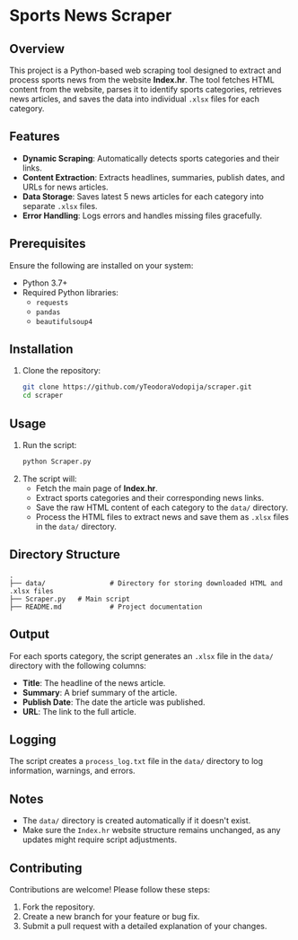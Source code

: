 # Sports News Scraper

## Overview
This project is a Python-based web scraping tool designed to extract and process sports news from the website **Index.hr**. The tool fetches HTML content from the website, parses it to identify sports categories, retrieves news articles, and saves the data into individual `.xlsx` files for each category.

## Features
- **Dynamic Scraping**: Automatically detects sports categories and their links.
- **Content Extraction**: Extracts headlines, summaries, publish dates, and URLs for news articles.
- **Data Storage**: Saves latest 5 news articles for each category into separate `.xlsx` files.
- **Error Handling**: Logs errors and handles missing files gracefully.

## Prerequisites
Ensure the following are installed on your system:
- Python 3.7+
- Required Python libraries:
  - `requests`
  - `pandas`
  - `beautifulsoup4`

## Installation
1. Clone the repository:
   ```bash
   git clone https://github.com/yTeodoraVodopija/scraper.git
   cd scraper
   ```

## Usage
1. Run the script:
   ```bash
   python Scraper.py
   ```
2. The script will:
   - Fetch the main page of **Index.hr**.
   - Extract sports categories and their corresponding news links.
   - Save the raw HTML content of each category to the `data/` directory.
   - Process the HTML files to extract news and save them as `.xlsx` files in the `data/` directory.

## Directory Structure
```
.
├── data/                # Directory for storing downloaded HTML and .xlsx files
├── Scraper.py   # Main script
├── README.md            # Project documentation
```

## Output
For each sports category, the script generates an `.xlsx` file in the `data/` directory with the following columns:
- **Title**: The headline of the news article.
- **Summary**: A brief summary of the article.
- **Publish Date**: The date the article was published.
- **URL**: The link to the full article.

## Logging
The script creates a `process_log.txt` file in the `data/` directory to log information, warnings, and errors.

## Notes
- The `data/` directory is created automatically if it doesn't exist.
- Make sure the `Index.hr` website structure remains unchanged, as any updates might require script adjustments.

## Contributing
Contributions are welcome! Please follow these steps:
1. Fork the repository.
2. Create a new branch for your feature or bug fix.
3. Submit a pull request with a detailed explanation of your changes.
